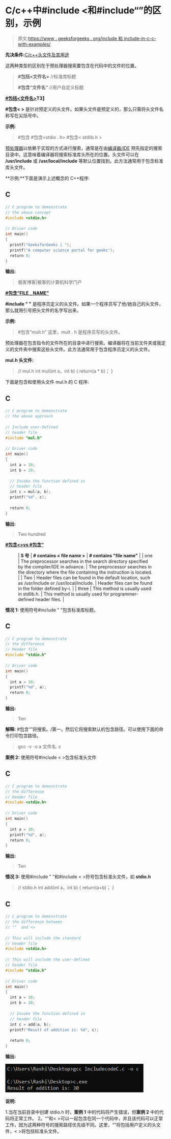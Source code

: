 # C/c++中#include <和#include“”的区别，示例

> 原文:[https://www . geeksforgeeks . org/include 和 include-in-c-c-with-examples/](https://www.geeksforgeeks.org/difference-between-include-and-include-in-c-c-with-examples/)

**先决条件:**[C/c++头文件及其用途](https://www.geeksforgeeks.org/header-files-in-c-cpp-and-its-uses/)

这两种类型的区别在于预处理器搜索要包含在代码中的文件的位置。

> **#包括<文件名>** //标准库标题
> 
> **#包含“文件名”** //用户自定义标题

**<u>#包括<文件名></u>T3】**

**#包含< >** 是针对预定义的头文件。如果头文件是预定义的，那么只需将头文件名称写在尖括号中。

**示例:**

> #包含 <iostream>#包含<stdio . h>
> #包含< stdlib.h ></iostream>

[预处理器](https://www.geeksforgeeks.org/cc-preprocessors/)以依赖于实现的方式进行搜索，通常是在由[编译器/IDE](https://www.geeksforgeeks.org/top-5-free-online-ide-compilers-in-2020/) 预先指定的搜索目录中。这意味着编译器将搜索标准库头所在的位置。头文件可以在 **/usr/include** 或 **/usr/local/include** 等默认位置找到。此方法通常用于包含标准库头文件。

**示例:**下面是演示上述概念的 C++程序:

## C

```cpp
// C program to demonstrate 
// the above concept
#include <stdio.h>

// Driver code
int main() 
{
  printf("GeeksforGeeks | ");
  printf("A computer science portal for geeks");
  return 0;
}
```

**输出:**

> 极客博客|极客的计算机科学门户

**<u>#包含“FILE _ NAME”</u>**

**#include " "** 是程序员定义的头文件。如果一个程序员写了他/她自己的头文件，那么就用引号把头文件的名字写出来。

**示例:**

> #包含“mult.h”
> 这里，mult . h 是程序员写的头文件。

预处理器在包含指令的文件所在的目录中进行搜索。编译器将在当前文件夹或我定义的文件夹中搜索这些头文件。此方法通常用于包含程序员定义的头文件。

**mul.h 头文件:**

> // mul.h
> int mul(int a，int b)
> {
> return(a * b)；
> }

下面是包含和使用头文件 mul.h 的 C 程序:

## C

```cpp
// C program to demonstrate 
// the above approach

// Include user-defined 
// header file
#include "mul.h"

// Driver code
int main()
{
  int a = 10;
  int b = 20;

  // Invoke the function defined in
  // header file
  int c = mul(a, b);
  printf("%d", c);

  return 0;
}
```

**输出:**

> Two hundred

**<u>#包含<>vs #包含“</u>**

<figure class="table">

| **S 号** | **# contains < file name >** | **# contains "file name"** |
| one | The preprocessor searches in the search directory specified by the compiler/IDE in advance. | The preprocessor searches in the directory where the file containing the instruction is located. |
| Two | Header files can be found in the default location, such as /usr/include or /usr/local/include. | Header files can be found in the folder defined by-i. |
| three | This method is usually used in stdlib.h. | This method is usually used for programmer-defined header files. |

</figure>

**情况 1:** 使用符号#include " "包含标准库标题。

## C

```cpp
// C program to demonstrate 
// the difference
// Header file
#include "stdio.h"

// Driver code
int main() 
{
  int a = 10;
  printf("%d", a);
  return 0;
}
```

**输出:**

> Ten

**解释:**
#包含“”将搜索。/第一。然后它将搜索默认的包含路径。可以使用下面的命令打印包含路径。

> gcc -v -o a 文件名. c

**案例 2:** 使用符号#include < >包含标准头文件

## C

```cpp
// C program to demonstrate 
// the difference
// Header file
#include <stdio.h>

// Driver code
int main() 
{
  int a = 10;
  printf("%d", a);
  return 0;
}
```

**输出:**

> Ten

**情况 3:** 使用#include " "和#include < >符号包含标准头文件，如 **stdio.h**

> // stdio.h
> int add(int a，int b)
> {
> return(a+b)；
> }

## C

```cpp
// C program to demonstrate 
// the difference between 
// ""  and <>

// This will include the standard
// header file
#include <stdio.h>

// This will include the user-defined
// header file
#include "stdio.h"

// Driver code
int main()
{
  int a = 10;
  int b = 20;

  // Invoke the function defined in
  // header file
  int c = add(a, b);
  printf("Result of addition is: %d", c);

  return 0;
}
```

**输出:**

![](img/6e6105357a484c1ea0ae43bbb9fa1551.png)

**说明:**

1.当在当前目录中创建 stdio.h 时，**案例 1** 中的代码将产生错误，但**案例 2** 中的代码将正常工作。
2。“”和< >可以一起包含在同一个代码中，并且该代码可以正常工作，因为这两种符号的搜索路径优先级不同。这里，“”将包括用户定义的头文件，< >将包括标准头文件。